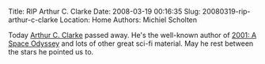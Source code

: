 Title: RIP Arthur C. Clarke
Date: 2008-03-19 00:16:35
Slug: 20080319-rip-arthur-c-clarke
Location: Home
Authors: Michiel Scholten

<p>Today <a href="http://en.wikipedia.org/wiki/Arthur_C._Clarke">Arthur C. Clarke</a> passed away. He's the well-known author of <a href="http://en.wikipedia.org/wiki/2001:_A_Space_Odyssey">2001: A Space Odyssey</a> and lots of other great sci-fi material. May he rest between the stars he pointed us to.
